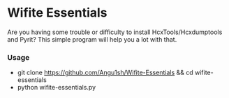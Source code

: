 # Wifite Essentials

Are you having some trouble or difficulty to install HcxTools/Hcxdumptools and Pyrit? This simple program will help you a lot with that.





### Usage
* git clone https://github.com/Angu1sh/Wifite-Essentials && cd wifite-essentials
* python wifite-essentials.py
